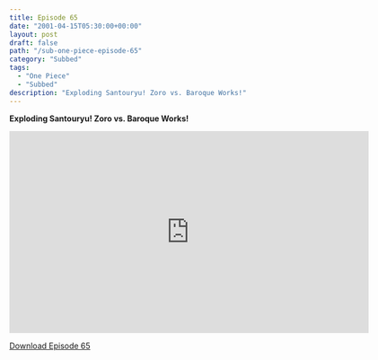 ```yaml
---
title: Episode 65
date: "2001-04-15T05:30:00+00:00"
layout: post
draft: false
path: "/sub-one-piece-episode-65"
category: "Subbed"
tags:
  - "One Piece"
  - "Subbed"
description: "Exploding Santouryu! Zoro vs. Baroque Works!"
---
```


**Exploding Santouryu! Zoro vs. Baroque Works!**

<iframe width="640" height="360" src="https://www.rapidvideo.com/e/FX3C0IZDIG" frameborder="0" marginwidth=0 marginheight=0 scrolling=no allowfullscreen></iframe>

<a href="http://ouo.io/qs/eCodkFEQ?s=https://rapidvid.to/d/https://www.rapidvideo.com/e/FX3C0IZDIG">Download Episode 65</a>
